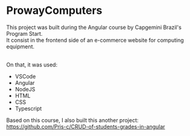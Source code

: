 # ProwayComputers

This project was built during the Angular course by Capgemini Brazil's Program Start.
<br>It consist in the frontend side of an e-commerce website for computing equipment.

<br> On that, it was used:
* VSCode
* Angular
* NodeJS
* HTML
* CSS
* Typescript

Based on this course, I also built this another project: https://github.com/Pris-c/CRUD-of-students-grades-in-angular

